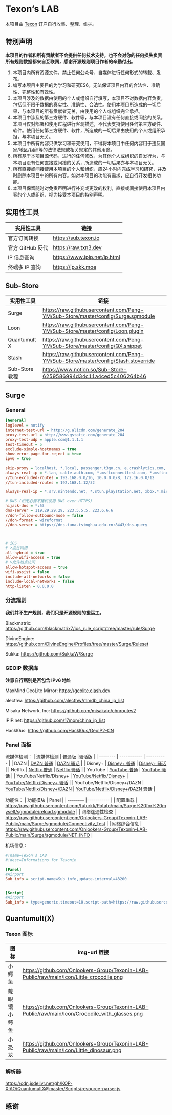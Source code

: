 # Texon‘s LAB
本项目由 [Texon](https://texon.io/) 订户自行收集、整理、维护。

## 特别声明

**本项目的作者和所有贡献者不会提供任何技术支持，也不会对你的任何损失负责**
**所有规则数据都来自互联网，感谢开源规则项目作者的辛勤付出。**

1. 本项目内所有资源文件，禁止任何公众号、自媒体进行任何形式的转载、发布。
2. 编写本项目主要目的为学习和研究ES6，无法保证项目内容的合法性、准确性、完整性和有效性。
3. 本项目涉及的数据由使用的个人或组织自行填写，本项目不对数据内容负责，包括但不限于数据的真实性、准确性、合法性。使用本项目所造成的一切后果，与本项目的所有贡献者无关，由使用的个人或组织完全承担。
4. 本项目中涉及的第三方硬件、软件等，与本项目没有任何直接或间接的关系。本项目仅对部署和使用过程进行客观描述，不代表支持使用任何第三方硬件、软件。使用任何第三方硬件、软件，所造成的一切后果由使用的个人或组织承担，与本项目无关。
5. 本项目中所有内容只供学习和研究使用，不得将本项目中任何内容用于违反国家/地区/组织等的法律法规或相关规定的其他用途。
6. 所有基于本项目源代码，进行的任何修改，为其他个人或组织的自发行为，与本项目没有任何直接或间接的关系，所造成的一切后果亦与本项目无关。
7. 所有直接或间接使用本项目的个人和组织，应24小时内完成学习和研究，并及时删除本项目中的所有内容。如对本项目的功能有需求，应自行开发相关功能。
8. 本项目保留随时对免责声明进行补充或更改的权利，直接或间接使用本项目内容的个人或组织，视为接受本项目的特别声明。

## 实用性工具

| 实用性工具 | 链接       |
| -------- | ----------- | 
| 官方订阅转换 | https://sub.texon.io |
| 官方 GitHub 反代 | https://raw.txn3.dev |
| IP 信息查询 | https://www.ipip.net/ip.html |
| 终端多 IP 查询 | https://ip.skk.moe |
## Sub-Store
| 实用性工具 | 链接       |
| -------- | ----------- | 
| Surge | https://raw.githubusercontent.com/Peng-YM/Sub-Store/master/config/Surge.sgmodule |
| Loon | https://raw.githubusercontent.com/Peng-YM/Sub-Store/master/config/Loon.plugin |
| Quantumult X | https://raw.githubusercontent.com/Peng-YM/Sub-Store/master/config/QX.snippet |
| Stash | https://raw.githubusercontent.com/Peng-YM/Sub-Store/master/config/Stash.stoverride |
| Sub-Store 教程 | https://www.notion.so/Sub-Store-6259586994d34c11a4ced5c406264b46 |

## Surge

### General
```ini
[General]
loglevel = notify
internet-test-url = http://g.alicdn.com/generate_204
proxy-test-url = http://www.gstatic.com/generate_204
proxy-test-udp = apple.com@1.1.1.1
test-timeout = 5
exclude-simple-hostnames = true
show-error-page-for-reject = true
ipv6 = true

skip-proxy = localhost, *.local, passenger.t3go.cn, e.crashlytics.com, captive.apple.com, app.yinxiang.com, injections.adguard.org, local.adguard.org, cable.auth.com, yunbusiness.ccb.com, 10.0.0.0/8, 100.64.0.0/10, 127.0.0.1/32, 169.254.0.0/16, 172.16.0.0/12, 192.168.0.0/16, 224.0.0.0/4, 240.0.0.0/4, ::1/128, fc00::/7, fd00::/8, fe80::/10, ff00::/8, 2001::/32, 2001:db8::/32, 2002::/16, ::ffff:0:0:0:0/1, ::ffff:128:0:0:0/1
always-real-ip = *.lan, cable.auth.com, *.msftconnecttest.com, *.msftncsi.com, *.*.*.srv.nintendo.net, *.*.stun.playstation.net, xbox.*.*.microsoft.com, *.*.xboxlive.com, stun.*, localhost.ptlogin2.qq.com, *.logon.battlenet.com.cn, *.logon.battle.net, *.blzstatic.cn, music.163.com, *.music.163.com, *.126.net, musicapi.taihe.com, music.taihe.com, songsearch.kugou.com, trackercdn.kugou.com, *.kuwo.cn, api-jooxtt.sanook.com, api.joox.com, joox.com, y.qq.com, *.y.qq.com, streamoc.music.tc.qq.com, mobileoc.music.tc.qq.com, isure.stream.qqmusic.qq.com, dl.stream.qqmusic.qq.com, aqqmusic.tc.qq.com, amobile.music.tc.qq.com, *.xiami.com, *.music.migu.cn, music.migu.cn, proxy.golang.org, *.mcdn.bilivideo.cn, *.cmpassport.com, id6.me, open.e.189.cn, mdn.open.wo.cn, auth.wosms.cn, *.jegotrip.com.cn, *.icitymobile.mobi, *.pingan.com.cn, *.cmbchina.com, pool.ntp.org, *.pool.ntp.org, ntp.*.com, time.*.com, ntp?.*.com, time?.*.com, time.*.gov, time.*.edu.cn, *.ntp.org.cn, PDC._msDCS.*.*, DC._msDCS.*.*, GC._msDCS.*.*
//tun-excluded-routes = 192.168.0.0/16, 10.0.0.0/8, 172.16.0.0/12
//tun-included-routes = 192.168.1.12/32

always-real-ip = *.srv.nintendo.net, *.stun.playstation.net, xbox.*.microsoft.com, *.xboxlive.com

# DNS (如无必要不建议使用 DNS over HTTPS)
hijack-dns = *:53
dns-server = 119.29.29.29, 223.5.5.5, 223.6.6.6
//doh-follow-outbound-mode = false
//doh-format = wireformat
//doh-server = https://dns.tuna.tsinghua.edu.cn:8443/dns-query



# iOS
# >混合网络
all-hybrid = true 
allow-wifi-access = true
# >允许热点访问
allow-hotspot-access = true
wifi-assist = false
include-all-networks = false
include-local-networks = false
http-listen = 0.0.0.0

```

### 分流规则
**我们并不生产规则，我们只是开源规则的搬运工。**

Blackmatrix:
https://github.com/blackmatrix7/ios_rule_script/tree/master/rule/Surge

DivineEngine:
https://github.com/DivineEngine/Profiles/tree/master/Surge/Ruleset

Sukka:
https://github.com/SukkaW/Surge

### GEOIP 数据库
**注意自行甄别是否包含 IPv6 地址**

MaxMind GeoLite Mirror:
https://geolite.clash.dev

alecthw:
https://github.com/alecthw/mmdb_china_ip_list

Misaka Network, Inc:
https://github.com/misakaio/chnroutes2

IPIP.net:
https://github.com/17mon/china_ip_list

Hackl0us:
https://github.com/Hackl0us/GeoIP2-CN

### Panel 面板

流媒体检测：
| 流媒体检测 | 普通版       |骚话版       |
| -------- | ----------- | ---------- | 
| DAZN | [DAZN 普通](https://raw.githubusercontent.com/Onlookers-Group/Texonin-LAB-Public/main/Surge/sgmodule/sgmodule_normal/DAZN.sgmodule) | [DAZN 骚话](https://raw.githubusercontent.com/Onlookers-Group/Texonin-LAB-Public/main/Surge/sgmodule/sgmodule_baby/DAZN.sgmodule) | 
| Disney+ | [Disney+ 普通](https://raw.githubusercontent.com/Onlookers-Group/Texonin-LAB-Public/main/Surge/sgmodule/sgmodule_normal/Disney.sgmodule) | [Disney+ 骚话](https://raw.githubusercontent.com/Onlookers-Group/Texonin-LAB-Public/main/Surge/sgmodule/sgmodule_baby/Disney.sgmodule) | 
| Netflix | [Netflix 普通](https://raw.githubusercontent.com/Onlookers-Group/Texonin-LAB-Public/main/Surge/sgmodule/sgmodule_normal/Netfilx.sgmodule) | [Netflix 骚话](https://raw.githubusercontent.com/Onlookers-Group/Texonin-LAB-Public/main/Surge/sgmodule/sgmodule_baby/Netfilx.sgmodule) | 
| YouTube | [YouTube 普通](https://raw.githubusercontent.com/Onlookers-Group/Texonin-LAB-Public/main/Surge/sgmodule/sgmodule_normal/Youtube.sgmodule) | [YouTube 骚话](https://raw.githubusercontent.com/Onlookers-Group/Texonin-LAB-Public/main/Surge/sgmodule/sgmodule_baby/Youtube.sgmodule) | 
| YouTube/Netflix/Disney+ | [YouTube/Netflix/Disney+](https://raw.githubusercontent.com/Onlookers-Group/Texonin-LAB-Public/main/Surge/sgmodule/sgmodule_normal/zStreaming3t1.sgmodule) | [YouTube/Netflix/Disney+ 骚话](https://raw.githubusercontent.com/Onlookers-Group/Texonin-LAB-Public/main/Surge/sgmodule/sgmodule_baby/zStreaming3t1.sgmodule) | 
| YouTube/Netflix/Disney+/DAZN | [YouTube/Netflix/Disney+/DAZN](https://raw.githubusercontent.com/Onlookers-Group/Texonin-LAB-Public/main/Surge/sgmodule/sgmodule_normal/zStreaming4t1.sgmodule) | [YouTube/Netflix/Disney+/DAZN 骚话](https://raw.githubusercontent.com/Onlookers-Group/Texonin-LAB-Public/main/Surge/sgmodule/sgmodule_baby/zStreaming4t1.sgmodule) | 


功能性：
| 功能模块 | Panel       |
| -------- |----------- |
| 配置重载 | https://raw.githubusercontent.com/futurkk/Potato/main/Surge%20for%20myself/sgmodule/reload.sgmodule |
| 网络连通性检查 | https://raw.githubusercontent.com/Onlookers-Group/Texonin-LAB-Public/main/Surge/sgmodule/Connectivity_Test |
| 网络综合信息 | https://raw.githubusercontent.com/Onlookers-Group/Texonin-LAB-Public/main/Surge/sgmodule/NET_INFO |

机场信息：
```ini
#!name=Texon's LAB
#!desc=Informations for Texonin

[Panel]
#Airport
Sub_info = script-name=Sub_info,update-interval=43200


[Script]
#Airport
Sub_info = type=generic,timeout=10,script-path=https://raw.githubusercontent.com/Onlookers-Group/Texonin-LAB-Public/main/Surge/js/js-Airport/enAirport.js,script-update-interval=0,argument=reset_day=**&url=[encode后的订阅链接]
```

## Quantumult(X)
### Texon 图标
|图标|img-url 链接|
| -------- | ----------- | 
|小鳄鱼|https://github.com/Onlookers-Group/Texonin-LAB-Public/raw/main/Icon/Little_crocodile.png|
|戴眼镜小鳄鱼|https://github.com/Onlookers-Group/Texonin-LAB-Public/raw/main/Icon/Crocodile_with_glasses.png|
|小恐龙|https://github.com/Onlookers-Group/Texonin-LAB-Public/raw/main/Icon/Little_dinosaur.png|



### 解析器
https://cdn.jsdelivr.net/gh/KOP-XIAO/QuantumultX@master/Scripts/resource-parser.js




## 感谢

